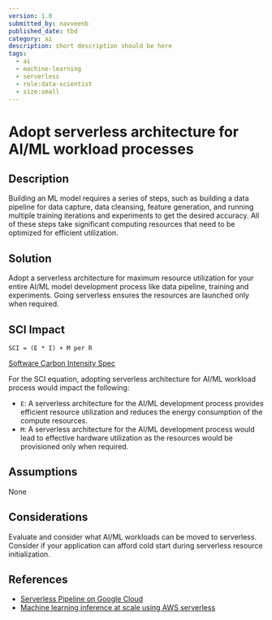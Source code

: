 ```yaml
---
version: 1.0
submitted_by: navveenb
published_date: tbd
category: ai
description: short description should be here
tags:
  - ai
  - machine-learning
  - serverless
  - role:data-scientist
  - size:small
---
```


# Adopt serverless architecture for AI/ML workload processes

## Description

Building an ML model requires a series of steps, such as building a data pipeline for data capture, data cleansing, feature generation, and running multiple training iterations and experiments to get the desired accuracy. All of these steps take significant computing resources that need to be optimized for efficient utilization.

## Solution
Adopt a serverless architecture for maximum resource utilization for your entire AI/ML model development process like data pipeline, training and experiments. Going serverless ensures the resources are launched only when required. 

## SCI Impact

`SCI = (E * I) + M per R`

[Software Carbon Intensity Spec](https://grnsft.org/sci)

For the SCI equation, adopting serverless architecture for AI/ML workload process would impact the following:

- `E`:  A serverless architecture for the AI/ML development process provides efficient resource utilization and reduces the energy consumption of the compute resources.
- `M`:  A serverless architecture for the AI/ML development process would lead to effective hardware utilization as the resources would be provisioned only when required.

## Assumptions

None

## Considerations

Evaluate and consider what AI/ML workloads can be moved to serverless. Consider if your application can afford cold start during serverless resource initialization.

## References

- [Serverless Pipeline on Google Cloud](https://cloud.google.com/blog/products/ai-machine-learning/serverless-machine-learning-pipelines-on-google-cloud)
- [Machine learning inference at scale using AWS serverless](https://aws.amazon.com/blogs/machine-learning/machine-learning-inference-at-scale-using-aws-serverless/)
